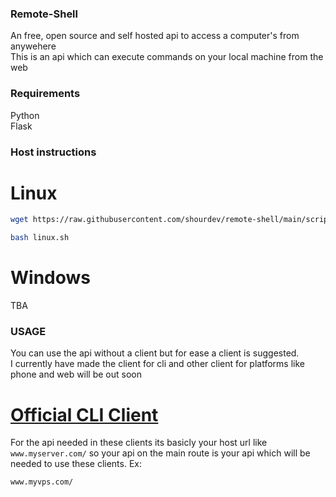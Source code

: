 ### Remote-Shell
An free, open source and self hosted api to access a computer's from anywehere <br>
This is an api which can execute commands on your local machine from the web
### Requirements
Python <br>
Flask
### Host instructions
# Linux
```sh
wget https://raw.githubusercontent.com/shourdev/remote-shell/main/scripts/linux.sh
```
```sh
bash linux.sh
```
# Windows
TBA
### USAGE
You can use the api without a client but for ease a client is suggested. <br>
I currently have made the client for cli and other client for platforms like phone and web will be out soon <br>
# [Official CLI Client](https://github.com/shourdev/rs-cli) <br>
For the api needed in these clients its basicly your host url like `www.myserver.com/` so your api on the main route is your api which will be needed to use these clients. Ex: 
```sh
www.myvps.com/
```
